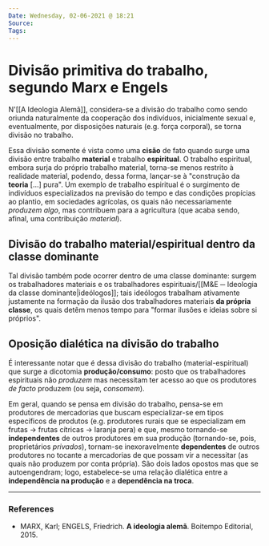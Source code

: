 ```yaml
---
Date: Wednesday, 02-06-2021 @ 18:21
Source:
Tags:
---
```

# Divisão primitiva do trabalho, segundo Marx e Engels
N'[[A Ideologia Alemã]], considera-se a divisão do trabalho como sendo oriunda naturalmente da cooperação dos indivíduos, inicialmente sexual e, eventualmente, por disposições naturais (e.g. força corporal), se torna divisão no trabalho.

Essa divisão somente é vista como uma **cisão** de fato quando surge uma divisão entre trabalho **material** e trabalho **espiritual**. O trabalho espiritual, embora surja do próprio trabalho material, torna-se menos restrito à realidade material, podendo, dessa forma, lançar-se à "construção da **teoria** \[...\] pura". Um exemplo de trabalho espiritual é o surgimento de indivíduos especializados na previsão do tempo e das condições propícias ao plantio, em sociedades agrícolas, os quais não necessariamente *produzem algo*, mas contribuem para a agricultura (que acaba sendo, afinal, uma contribuição *material*).  


## Divisão do trabalho material/espiritual dentro da classe dominante
Tal divisão também pode ocorrer dentro de uma classe dominante: surgem os trabalhadores materiais e os trabalhadores espirituais/[[M&E ─ Ideologia da classe dominante|ideólogos]]; tais ideólogos trabalham ativamente justamente na formação da ilusão dos trabalhadores materiais **da própria classe**, os quais detêm menos tempo para "formar ilusões e ideias sobre si próprios". 



## Oposição dialética na divisão do trabalho
É interessante notar que é dessa divisão do trabalho (material-espiritual) que surge a dicotomia **produção/consumo**: posto que os trabalhadores espirituais não *produzem* mas necessitam ter acesso ao que os produtores *de facto* produzem (ou seja, *consomem*).

Em geral, quando se pensa em divisão do trabalho, pensa-se em produtores de mercadorias que buscam especializar-se em tipos específicos de produtos (e.g. produtores rurais que se especializam em frutas -> frutas cítricas -> laranja pera) e que, mesmo tornando-se **independentes** de outros produtores em sua produção (tornando-se, pois, proprietários *privados*), tornam-se inexoravelmente **dependentes** de outros produtores no tocante a mercadorias de que possam vir a necessitar (as quais não produzem por conta própria). São dois lados opostos mas que se autoengendram; logo, estabelece-se uma relação dialética entre a **independência na produção** e a **dependência na troca**. 


---
### References
- MARX, Karl; ENGELS, Friedrich. **A ideologia alemã**. Boitempo Editorial, 2015.